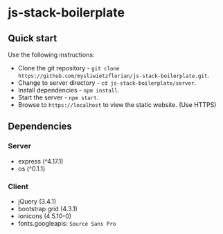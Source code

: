 # js-stack-boilerplate

## Quick start

Use the following instructions:

- Clone the git repository - `git clone https://github.com/mysliwietzflorian/js-stack-boilerplate.git`.
- Change to server directory - `cd js-stack-boilerplate/server`.
- Install dependencies - `npm install`.
- Start the server - `npm start`.
- Browse to `https://localhost` to view the static website. (Use HTTPS)

## Dependencies

### Server
- express (^4.17.1)
- os (^0.1.1)

### Client
- jQuery (3.4.1)
- bootstrap grid (4.3.1)
- ionicons (4.5.10-0)
- fonts.googleapis: `Source Sans Pro`
